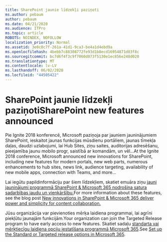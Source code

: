 ```yaml
---
title: SharePoint jaunie līdzekļi paziņoti
ms.author: pebaum
author: pebaum
ms.date: 04/21/2020
ms.audience: ITPro
ms.topic: article
ROBOTS: NOINDEX, NOFOLLOW
localization_priority: Normal
ms.assetid: 3e0c8c7f-261a-41d1-9ca3-be4a1d4ebd9a
ms.openlocfilehash: 4bebb7c88308772fe93d1b8ecd16954871d03f8c
ms.sourcegitcommit: bc7d6f4f3c9f7060d073f5130e1ec856e248d020
ms.translationtype: MT
ms.contentlocale: lv-LV
ms.lasthandoff: 06/02/2020
ms.locfileid: "44505422"
---
```

# <a name="sharepoint-new-features-announced"></a><span data-ttu-id="3bbe9-102">SharePoint jaunie līdzekļi paziņoti</span><span class="sxs-lookup"><span data-stu-id="3bbe9-102">SharePoint new features announced</span></span>

<span data-ttu-id="3bbe9-103">Pie Ignite 2018 konferencē, Microsoft paziņoja par jauniem jauninājumiem SharePoint, ieskaitot jaunas funkcijas mūsdienu portāliem, jaunas tīmekļa daļas, daudzi uzlabojumi, lai Hub Sites, ziņu saites, auditorijas adresēšanu, pieejamība jaunu mobilo progr, saistībā ar komandām, un vēl...</span><span class="sxs-lookup"><span data-stu-id="3bbe9-103">At the Ignite 2018 conference, Microsoft announced new innovations for SharePoint, including new features for modern portals, new web parts, numerous enhancements to hub sites, news link, audience targeting, availability of new mobile apps, connection with Teams, and more...</span></span>
  
<span data-ttu-id="3bbe9-104">Lai iegūtu papildinformāciju par šiem līdzekļiem, skatiet emuāra ziņu [jauni jauninājumi programmā SharePoint &amp; Microsoft 365 nodrošina satura sadarbības jaudu un vienkāršību.](https://go.microsoft.com/fwlink/?linkid=2026502)</span><span class="sxs-lookup"><span data-stu-id="3bbe9-104">For more information about these features, see the blog post [New innovations in SharePoint &amp; Microsoft 365 deliver power and simplicity for content collaboration.](https://go.microsoft.com/fwlink/?linkid=2026502)</span></span>
  
<span data-ttu-id="3bbe9-105">Jūsu organizācija var pievienoties mērķa laidiena programmai, lai agrīni piekļūtu jaunajām funkcijām.</span><span class="sxs-lookup"><span data-stu-id="3bbe9-105">Your organization can join the Targeted Release program to have early access to new features.</span></span> <span data-ttu-id="3bbe9-106">Skatiet sadaļu [standarta vai mērķtiecīgu laidiena opciju iestatīšana programmā Microsoft 365](https://docs.microsoft.com/microsoft-365/admin/manage/release-options-in-office-365).</span><span class="sxs-lookup"><span data-stu-id="3bbe9-106">See [Set up the Standard or Targeted release options in Microsoft 365](https://docs.microsoft.com/microsoft-365/admin/manage/release-options-in-office-365).</span></span>

